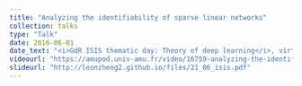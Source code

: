 ```yaml
---
title: "Analyzing the identifiability of sparse linear networks"
collection: talks
type: "Talk"
date: 2016-06-01
date_text: "<i>GdR ISIS thematic day: Theory of deep learning</i>, virtual, June 2021."
videourl: "https://amupod.univ-amu.fr/video/16759-analyzing-the-identifiability-of-sparse-linear-networks-by-leon-zheng-ens-de-lyon/"
slideurl: "http://leonzheng2.github.io/files/21_06_isis.pdf"
---
```

